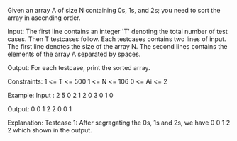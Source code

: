 Given an array A of size N containing 0s, 1s, and 2s; you need to sort the array in ascending order.

Input:
The first line contains an integer 'T' denoting the total number of test cases. Then T testcases follow. Each testcases contains two lines of input. The first line denotes the size of the array N. The second lines contains the elements of the array A separated by spaces.

Output: 
For each testcase, print the sorted array.

Constraints:
1 <= T <= 500
1 <= N <= 106
0 <= Ai <= 2

Example:
Input :
2
5
0 2 1 2 0
3
0 1 0

Output:
0 0 1 2 2
0 0 1

Explanation:
Testcase 1: After segragating the 0s, 1s and 2s, we have 0 0 1 2 2 which shown in the output.
